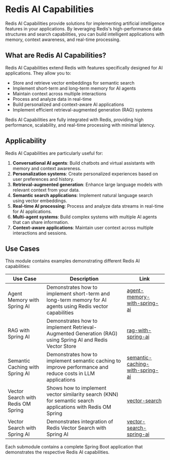 # Redis AI Capabilities

Redis AI Capabilities provide solutions for implementing artificial intelligence features in your applications. By leveraging Redis's high-performance data structures and search capabilities, you can build intelligent applications with memory, context awareness, and real-time processing.

## What are Redis AI Capabilities?

Redis AI Capabilities extend Redis with features specifically designed for AI applications. They allow you to:

- Store and retrieve vector embeddings for semantic search
- Implement short-term and long-term memory for AI agents
- Maintain context across multiple interactions
- Process and analyze data in real-time
- Build personalized and context-aware AI applications
- Implement efficient retrieval-augmented generation (RAG) systems

Redis AI Capabilities are fully integrated with Redis, providing high performance, scalability, and real-time processing with minimal latency.

## Applicability

Redis AI Capabilities are particularly useful for:

1. **Conversational AI agents**: Build chatbots and virtual assistants with memory and context awareness.
2. **Personalization systems**: Create personalized experiences based on user preferences and history.
3. **Retrieval-augmented generation**: Enhance large language models with relevant context from your data.
4. **Semantic search applications**: Implement natural language search using vector embeddings.
5. **Real-time AI processing**: Process and analyze data streams in real-time for AI applications.
6. **Multi-agent systems**: Build complex systems with multiple AI agents that can share information.
7. **Context-aware applications**: Maintain user context across multiple interactions and sessions.

## Use Cases

This module contains examples demonstrating different Redis AI capabilities:

| Use Case                           | Description                                                                                                 | Link                                                                 |
|------------------------------------|-------------------------------------------------------------------------------------------------------------|----------------------------------------------------------------------|
| Agent Memory with Spring AI        | Demonstrates how to implement short-term and long-term memory for AI agents using Redis vector capabilities | [agent-memory-with-spring-ai](./agent-memory-with-spring-ai)         |
| RAG with Spring AI                 | Demonstrates how to implement Retrieval-Augmented Generation (RAG) using Spring AI and Redis Vector Store   | [rag-with-spring-ai](./rag-with-spring-ai)                           |
| Semantic Caching with Spring AI    | Demonstrates how to implement semantic caching to improve performance and reduce costs in LLM applications  | [semantic-caching-with-spring-ai](./semantic-caching-with-spring-ai) |
| Vector Search with Redis OM Spring | Shows how to implement vector similarity search (KNN) for semantic search applications with Redis OM Spring | [vector-search](../search/vector-search)                             |
| Vector Search with Spring AI       | Demonstrates integration of Redis Vector Search with Spring AI                                              | [vector-search-spring-ai](../search/vector-search-spring-ai)         |


Each submodule contains a complete Spring Boot application that demonstrates the respective Redis AI capabilities.

